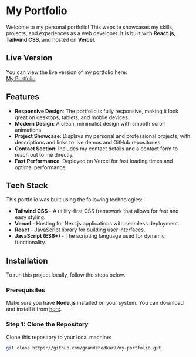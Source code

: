 # My Portfolio

Welcome to my personal portfolio! This website showcases my skills, projects, and experiences as a web developer. It is built with **React.js**, **Tailwind CSS**, and hosted on **Vercel**.

## Live Version

You can view the live version of my portfolio here:  
[My Portfolio](https://my-portfolio-psi-ten-80.vercel.app/)

## Features

- **Responsive Design**: The portfolio is fully responsive, making it look great on desktops, tablets, and mobile devices.
- **Modern Design**: A clean, minimalist design with smooth scroll animations.
- **Project Showcase**: Displays my personal and professional projects, with descriptions and links to live demos and GitHub repositories.
- **Contact Section**: Includes my contact details and a contact form to reach out to me directly.
- **Fast Performance**: Deployed on Vercel for fast loading times and optimal performance.

## Tech Stack

This portfolio was built using the following technologies:

- **Tailwind CSS** - A utility-first CSS framework that allows for fast and easy styling.
- **Vercel** - Hosting for Next.js applications with seamless deployment.
- **React** - JavaScript library for building user interfaces.
- **JavaScript (ES6+)** - The scripting language used for dynamic functionality.

## Installation

To run this project locally, follow the steps below.

### Prerequisites

Make sure you have **Node.js** installed on your system. You can download and install it from [here](https://nodejs.org/).

### Step 1: Clone the Repository

Clone this repository to your local machine:

```bash
git clone https://github.com/gnandkhedkar7/my-portfolio.git
